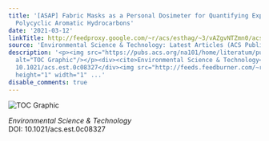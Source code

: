 ```yaml
---
title: '[ASAP] Fabric Masks as a Personal Dosimeter for Quantifying Exposure to Airborne
  Polycyclic Aromatic Hydrocarbons'
date: '2021-03-12'
linkTitle: http://feedproxy.google.com/~r/acs/esthag/~3/vAZgvNTZmn0/acs.est.0c08327
source: 'Environmental Science & Technology: Latest Articles (ACS Publications)'
description: '<p><img src="https://pubs.acs.org/na101/home/literatum/publisher/achs/journals/content/esthag/0/esthag.ahead-of-print/acs.est.0c08327/20210312/images/medium/es0c08327_0007.gif"
  alt="TOC Graphic"/></p><div><cite>Environmental Science & Technology</cite></div><div>DOI:
  10.1021/acs.est.0c08327</div><img src="http://feeds.feedburner.com/~r/acs/esthag/~4/vAZgvNTZmn0"
  height="1" width="1" ...'
disable_comments: true
---
```

<p><img src="https://pubs.acs.org/na101/home/literatum/publisher/achs/journals/content/esthag/0/esthag.ahead-of-print/acs.est.0c08327/20210312/images/medium/es0c08327_0007.gif" alt="TOC Graphic"/></p><div><cite>Environmental Science & Technology</cite></div><div>DOI: 10.1021/acs.est.0c08327</div><img src="http://feeds.feedburner.com/~r/acs/esthag/~4/vAZgvNTZmn0" height="1" width="1" ...